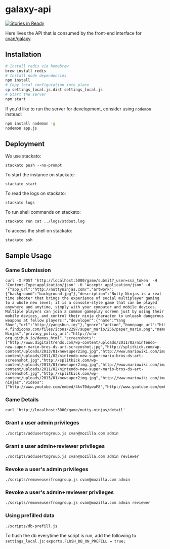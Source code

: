 # galaxy-api

[![Stories in Ready](https://badge.waffle.io/cvan/galaxy-api.png?label=ready&title=Ready)](https://waffle.io/cvan/galaxy-api)

Here lives the API that is consumed by the front-end interface for
[cvan/galaxy](cvan/galaxy).


## Installation

```bash
# Install redis via homebrew
brew install redis
# Install node dependencies
npm install
# Copy local configuration into place
cp settings_local.js.dist settings_local.js
# Start the server
npm start
```

If you'd like to run the server for development, consider using `nodemon` instead:

```bash
npm install nodemon -g
nodemon app.js
```


## Deployment

We use stackato:

    stackato push --no-prompt

To start the instance on stackato:

    stackato start

To read the logs on stackato:

    stackato logs

To run shell commands on stackato:

    stackato run cat ../logs/stdout.log

To access the shell on stackato:

    stackato ssh


## Sample Usage

### Game Submission
    curl -X POST 'http://localhost:5000/game/submit?_user=ssa_token' -H 'Content-Type:application/json' -H 'Accept: application/json' -d '{"app_url":"http://nuttyninjas.com/","artwork":{"background":"background.jpg"},"description":"Nutty Ninjas is a real-time shooter that brings the experience of social multiplayer gaming to a whole new level; it is a console-style game that can be played anywhere and anytime, simply with your computer and mobile devices. Multiple players can join a common gameplay screen just by using their mobile devices, and control their ninja character to unleash dangerous weapons at fellow players!","developer":{"name":"Yang Shun","url":"http://yangshun.im/"},"genre":"action","homepage_url":"http://www.nuttyninjas.com","icons":"http://png-4.findicons.com/files/icons/2297/super_mario/256/paper_mario.png","name":"Nutty Ninjas","privacy_policy_url":"http://una-org.github.io/demos.html","screenshots":["http://www.digitaltrends.com/wp-content/uploads/2011/02/nintendo-new-super-mario-bros-ds-art-screenshot.jpg","http://splitkick.com/wp-content/uploads/2013/01/newsuper2img.jpg","http://www.mariowiki.com/images/f/fc/SuperMarioBrosArtwork2.jpg","http://www.digitaltrends.com/wp-content/uploads/2011/02/nintendo-new-super-mario-bros-ds-art-screenshot.jpg","http://splitkick.com/wp-content/uploads/2013/01/newsuper2img.jpg","http://www.mariowiki.com/images/f/fc/SuperMarioBrosArtwork2.jpg","http://www.digitaltrends.com/wp-content/uploads/2011/02/nintendo-new-super-mario-bros-ds-art-screenshot.jpg","http://splitkick.com/wp-content/uploads/2013/01/newsuper2img.jpg","http://www.mariowiki.com/images/f/fc/SuperMarioBrosArtwork2.jpg"],"slug":"nutty-ninjas","videos":["http://www.youtube.com/embed/4kvT0dywaF8","http://www.youtube.com/embed/1Sow2O8D9Ok"]}'

### Game Details

    curl 'http://localhost:5000/game/nutty-ninjas/detail'

### Grant a user admin privileges

    ./scripts/addusertogroup.js cvan@mozilla.com admin

### Grant a user admin+reviewer privileges

    ./scripts/addusertogroup.js cvan@mozilla.com admin reviewer

### Revoke a user's admin privileges

    ./scripts/removeuserfromgroup.js cvan@mozilla.com admin

### Revoke a user's admin+reviewer privileges

    ./scripts/removeuserfromgroup.js cvan@mozilla.com admin reviewer

### Using prefilled data

    ./scripts/db-prefill.js

To flush the db everytime the script is run, add the following to `settings_local.js`:
    `exports.FLUSH_DB_ON_PREFILL = true;`

